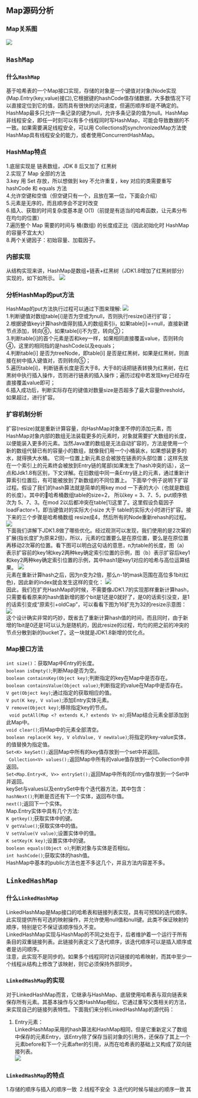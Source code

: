 ## Map源码分析
### Map关系图
![](https://github.com/SinceNovember/Collections/blob/master/extendsimages/Map.jpg)
## `HashMap`
### 什么`HashMap`
  基于哈希表的一个Map接口实现，存储的对象是一个键值对对象(Node实现(Map.Entry(key,value)接口),它根据键的hashCode值存储数据，大多数情况下可以直接定位到它的值，因而具有很快的访问速度，但遍历顺序却是不确定的。 HashMap最多只允许一条记录的键为null，允许多条记录的值为null。HashMap非线程安全，即任一时刻可以有多个线程同时写HashMap，可能会导致数据的不一致。如果需要满足线程安全，可以用 Collections的synchronizedMap方法使HashMap具有线程安全的能力，或者使用ConcurrentHashMap。<br>
### HashMap特点
1.底层实现是 链表数组，JDK 8 后又加了 红黑树<br>
2.实现了 Map 全部的方法<br>
3.key 用 Set 存放，所以想做到 key 不允许重复，key 对应的类需要重写 hashCode 和 equals 方法<br>
4.允许空键和空值（但空键只有一个，且放在第一位，下面会介绍）<br>
5.元素是无序的，而且顺序会不定时改变<br>
6.插入、获取的时间复杂度基本是 O(1)（前提是有适当的哈希函数，让元素分布在均匀的位置）<br>
7.遍历整个 Map 需要的时间与 桶(数组) 的长度成正比（因此初始化时 HashMap 的容量不宜太大）<br>
8.两个关键因子：初始容量、加载因子。<br>
### 内部实现
从结构实现来讲，HashMap是数组+链表+红黑树（JDK1.8增加了红黑树部分）实现的，如下如所示。
![](https://github.com/SinceNovember/Collections/blob/master/extendsimages/3.png)
###  分析HashMap的put方法
HashMap的put方法执行过程可以通过下图来理解:
![](https://github.com/SinceNovember/Collections/blob/master/extendsimages/5.png)<br>
1.判断键值对数组table[i]是否为空或为null，否则执行resize()进行扩容；<br>
2.根据键值key计算hash值得到插入的数组索引i，如果table[i]==null，直接新建节点添加，转向⑥，如果table[i]不为空，转向③；<br>
3.判断table[i]的首个元素是否和key一样，如果相同直接覆盖value，否则转向④，这里的相同指的是hashCode以及equals；<br>
4.判断table[i] 是否为treeNode，即table[i] 是否是红黑树，如果是红黑树，则直接在树中插入键值对，否则转向⑤；<br>
5.遍历table[i]，判断链表长度是否大于8，大于8的话把链表转换为红黑树，在红黑树中执行插入操作，否则进行链表的插入操作；遍历过程中若发现key已经存在直接覆盖value即可；<br>
6.插入成功后，判断实际存在的键值对数量size是否超多了最大容量threshold，如果超过，进行扩容。<br>
### 扩容机制分析
  扩容(resize)就是重新计算容量，向HashMap对象里不停的添加元素，而HashMap对象内部的数组无法装载更多的元素时，对象就需要扩大数组的长度，以便能装入更多的元素。当然Java里的数组是无法自动扩容的，方法是使用一个新的数组代替已有的容量小的数组，就像我们用一个小桶装水，如果想装更多的水，就得换大水桶。
  它同一位置上新元素总会被放在链表的头部位置；这样先放在一个索引上的元素终会被放到Entry链的尾部(如果发生了hash冲突的话），这一点和Jdk1.8有区别，下文详解。在旧数组中同一条Entry链上的元素，通过重新计算索引位置后，有可能被放到了新数组的不同位置上。
下面举个例子说明下扩容过程。假设了我们的hash算法就是简单的用key mod 一下表的大小（也就是数组的长度）。其中的哈希桶数组table的size=2， 所以key = 3、7、5，put顺序依次为 5、7、3。在mod 2以后都冲突在table[1]这里了。这里假设负载因子 loadFactor=1，即当键值对的实际大小size 大于 table的实际大小时进行扩容。接下来的三个步骤是哈希桶数组 resize成4，然后所有的Node重新rehash的过程。
![](https://github.com/SinceNovember/Collections/blob/master/extendsimages/6.png)<br>
  下面我们讲解下JDK1.8做了哪些优化。经过观测可以发现，我们使用的是2次幂的扩展(指长度扩为原来2倍)，所以，元素的位置要么是在原位置，要么是在原位置再移动2次幂的位置。看下图可以明白这句话的意思，n为table的长度，图（a）表示扩容前的key1和key2两种key确定索引位置的示例，图（b）表示扩容后key1和key2两种key确定索引位置的示例，其中hash1是key1对应的哈希与高位运算结果。
![](https://github.com/SinceNovember/Collections/blob/master/extendsimages/7.png)<br>
元素在重新计算hash之后，因为n变为2倍，那么n-1的mask范围在高位多1bit(红色)，因此新的index就会发生这样的变化：
![](https://github.com/SinceNovember/Collections/blob/master/extendsimages/10.png)<br>
因此，我们在扩充HashMap的时候，不需要像JDK1.7的实现那样重新计算hash，只需要看看原来的hash值新增的那个bit是1还是0就好了，是0的话索引没变，是1的话索引变成“原索引+oldCap”，可以看看下图为16扩充为32的resize示意图：
![](https://github.com/SinceNovember/Collections/blob/master/extendsimages/8.png)<br>
这个设计确实非常的巧妙，既省去了重新计算hash值的时间，而且同时，由于新增的1bit是0还是1可以认为是随机的，因此resize的过程，均匀的把之前的冲突的节点分散到新的bucket了。这一块就是JDK1.8新增的优化点。<br>
### Map接口方法
`int size()`：获取Map中Entry的长度。<br>
`boolean isEmpty()`;判断Map是否为空。<br>
`boolean containsKey(Object key)`;判断指定的key在Map中是否存在。<br>
`boolean containsValue(Object value)`;判断指定的value在Map中是否存在。<br>
`V get(Object key)`;通过指定的获取相应的值。<br>
`V put(K key, V value)`;添加Entry实体元素。<br>
`V remove(Object key)`;移除指定key的节点。<br> 
`void putAll(Map <? extends K,? extends V> m)`;将Map结合元素全部添加到此Map中。<br> 
`void clear()`;将Map中的元素全部清空。<br>
`boolean replace(K key, V oldValue, V newValue)`;将指定的key-value实体，的值替换为指定值。<br>
`Set<K> keySet();`返回Map中所有的key值存放到一个set中并返回。<br>
` Collection<V> values();`返回Map中所有的value值存放到一个Collection中并返回。<br>
`Set<Map.Entry<K, V>> entrySet();`返回Map中所有的Entry值存放到一个Set中并返回。<br>
 keySet与values以及entrySet中有个迭代器方法，其中包含：<br>
`hashNext()`;判断是否还有下一个实体，返回布尔值。<br>
`next()`;返回下一个实体。<br>
Map.Entry实体中具有几个方法:<br>
`K getkey()`;获取实体中的键。<br>
`V getValue()`;获取实体中的值。<br>
`V setValue(V value)`;设置实体中的值。<br>
`K setKey(K key)`;设置实体中的键。<br>
`boolean equals(Object o)`;判断对象与实体是否相似。<br>
`int hashCode()`;获取实体的hash值。<br>
HashMap中基本的public方法也差不多这几个，并且方法内容差不多。<br>
## `LinkedHashMap`
### 什么`LinkedHashMap`
  LinkedHashMap是Map接口的哈希表和链接列表实现，具有可预知的迭代顺序。此实现提供所有可选的映射操作，并允许使用null值和null键。此类不保证映射的顺序，特别是它不保证该顺序恒久不变。<br>
LinkedHashMap实现与HashMap的不同之处在于，后者维护着一个运行于所有条目的双重链接列表。此链接列表定义了迭代顺序，该迭代顺序可以是插入顺序或者是访问顺序。<br>
注意，此实现不是同步的。如果多个线程同时访问链接的哈希映射，而其中至少一个线程从结构上修改了该映射，则它必须保持外部同步。<br>
### `LinkedHashMap`的实现
   对于LinkedHashMap而言，它继承与HashMap、底层使用哈希表与双向链表来保存所有元素。其基本操作与父类HashMap相似，它通过重写父类相关的方法，来实现自己的链接列表特性。下面我们来分析LinkedHashMap的源代码：<br>
 1) Entry元素：<br>
LinkedHashMap采用的hash算法和HashMap相同，但是它重新定义了数组中保存的元素Entry，该Entry除了保存当前对象的引用外，还保存了其上一个元素before和下一个元素after的引用，从而在哈希表的基础上又构成了双向链接列表。<br>
   ![](https://github.com/SinceNovember/Collections/blob/master/extendsimages/linkedHashMap.jpg)
### `LinkedHashMap`的特点
  1.存储的顺序与插入的顺序一致
  2.线程不安全
  3.迭代的时候与输出的顺序一致
其
